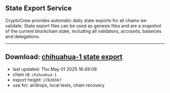## State Export Service
CryptoCrew provides automatic daily state exports for all chains we validate. State export files can be used as genesis files and are a snapshot of the current blockchain state, including all validators, accounts, balances and delegations.

---
**Download: [chihuahua-1 state export](https://dl-eu2.ccvalidators.com/SERVICE/chihuahua/chihuahua-1_export_17820367.json)**
---

- last updated: Thu May 01 2025 16:49:08
- chain id: `chihuahua-1`
- export height: `17820367`
- use for: airdrops, local tests, chain recovery
